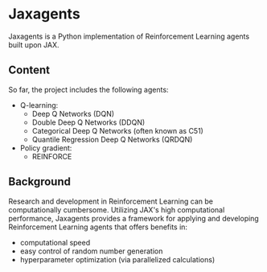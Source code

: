 # Jaxagents

Jaxagents is a Python implementation of Reinforcement Learning agents built upon JAX.

## Content

So far, the project includes the following agents:
* Q-learning:
  * Deep Q Networks (DQN)
  * Double Deep Q Networks (DDQN) 
  * Categorical Deep Q Networks (often known as C51)
  * Quantile Regression Deep Q Networks (QRDQN) 
* Policy gradient:
  * REINFORCE

## Background

Research and development in Reinforcement Learning can be computationally cumbersome. Utilizing JAX's high computational performance, Jaxagents provides a framework for applying and developing Reinforcement Learning agents that offers benefits in:
* computational speed
* easy control of random number generation
* hyperparameter optimization (via parallelized calculations)
